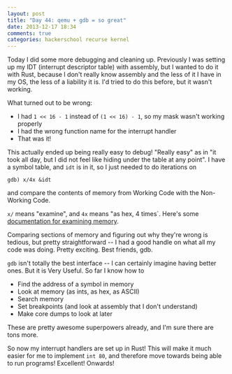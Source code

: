 ```yaml
---
layout: post
title: "Day 44: qemu + gdb = so great"
date: 2013-12-17 18:34
comments: true
categories: hackerschool recurse kernel
---
```


Today I did some more debugging and cleaning up. Previously I was
setting up my IDT (interrupt descriptor table) with assembly, but I
wanted to do it with Rust, because I don't really know assembly and
the less of it I have in my OS, the less of a liability it is. I'd
tried to do this before, but it wasn't working.

What turned out to be wrong:

* I had `1 << 16 - 1` instead of `(1 << 16) - 1`, so my mask wasn't
  working properly
* I had the wrong function name for the interrupt handler
* That was it!

This actually ended up being really easy to debug! "Really easy" as in
"it took all day, but I did not feel like hiding under the table at
any point". I have a symbol table, and `idt` is in it, so I just
needed to do iterations on

~~~
gdb) x/4x &idt
~~~

and compare the contents of memory from Working Code with the
Non-Working Code.

`x/` means "examine", and `4x` means "as hex, 4 times`. Here's some
[documentation for examining memory](https://sourceware.org/gdb/onlinedocs/gdb/Memory.html).

Comparing sections of memory and figuring out why they're wrong is
tedious, but pretty straightforward -- I had a good handle on what
all my code was doing. Pretty exciting. Best friends, gdb.

`gdb` isn't totally the best interface -- I can certainly imagine
having better ones. But it is Very Useful. So far I know how to

* Find the address of a symbol in memory
* Look at memory (as ints, as hex, as ASCII)
* Search memory
* Set breakpoints (and look at assembly that I don't understand)
* Make core dumps to look at later

These are pretty awesome superpowers already, and I'm sure there are
tons more.

So now my interrupt handlers are set up in Rust! This will make it
much easier for me to implement `int 80`, and therefore move towards
being able to run programs! Excellent! Onwards!
